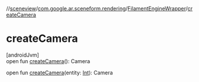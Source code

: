 //[sceneview](../../../index.md)/[com.google.ar.sceneform.rendering](../index.md)/[FilamentEngineWrapper](index.md)/[createCamera](create-camera.md)

# createCamera

[androidJvm]\
open fun [createCamera](create-camera.md)(): Camera

open fun [createCamera](create-camera.md)(entity: [Int](https://kotlinlang.org/api/latest/jvm/stdlib/kotlin/-int/index.html)): Camera
